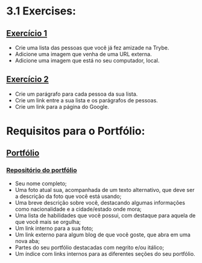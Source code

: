 # 3.1 Exercises:

## [Exercício 1](./index_1.html)

-   Crie uma lista das pessoas que você já fez amizade na Trybe.
-   Adicione uma imagem que venha de uma URL externa.
-   Adicione uma imagem que está no seu computador, local.

## [Exercício 2](./index_2.html)

-   Crie um parágrafo para cada pessoa da sua lista.
-   Crie um link entre a sua lista e os parágrafos de pessoas.
-   Crie um link para a página do Google.

# Requisitos para o Portfólio:

## [Portfólio](https://lucasdximenes.github.io/)

### [Repositório do portfólio](https://github.com/lucasdximenes/lucasdximenes.github.io)

-   Seu nome completo;
-   Uma foto atual sua, acompanhada de um texto alternativo, que deve ser a descrição da foto que você está usando;
-   Uma breve descrição sobre você, destacando algumas informações como nacionalidade e a cidade/estado onde mora;
-   Uma lista de habilidades que você possui, com destaque para aquela de que você mais se orgulha;
-   Um link interno para a sua foto;
-   Um link externo para algum blog de que você goste, que abra em uma nova aba;
-   Partes do seu portfólio destacadas com negrito e/ou itálico;
-   Um índice com links internos para as diferentes seções do seu portfólio.
